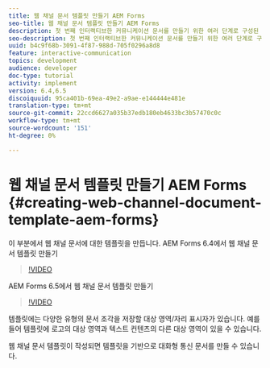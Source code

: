 ```yaml
---
title: 웹 채널 문서 템플릿 만들기 AEM Forms
seo-title: 웹 채널 문서 템플릿 만들기 AEM Forms
description: 첫 번째 인터랙티브한 커뮤니케이션 문서를 만들기 위한 여러 단계로 구성된 자습서의 4번째 부분입니다. 이 부분에서 웹 채널 문서에 대한 템플릿을 만듭니다.
seo-description: 첫 번째 인터랙티브한 커뮤니케이션 문서를 만들기 위한 여러 단계로 구성된 자습서의 4번째 부분입니다. 이 부분에서 웹 채널 문서에 대한 템플릿을 만듭니다.
uuid: b4c9f68b-3091-4f87-988d-705f0296a8d8
feature: interactive-communication
topics: development
audience: developer
doc-type: tutorial
activity: implement
version: 6.4,6.5
discoiquuid: 95ca401b-69ea-49e2-a9ae-e144444e481e
translation-type: tm+mt
source-git-commit: 22ccd6627a035b37edb180eb4633bc3b57470c0c
workflow-type: tm+mt
source-wordcount: '151'
ht-degree: 0%

---
```



# 웹 채널 문서 템플릿 만들기 AEM Forms {#creating-web-channel-document-template-aem-forms}

이 부분에서 웹 채널 문서에 대한 템플릿을 만듭니다.
AEM Forms 6.4에서 웹 채널 문서 템플릿 만들기
>[!VIDEO](https://video.tv.adobe.com/v/22342?quality=9&learn=on)

AEM Forms 6.5에서 웹 채널 문서 템플릿 만들기
>[!VIDEO](https://video.tv.adobe.com/v/27807?quality=9&learn=on)

템플릿에는 다양한 유형의 문서 조각을 저장할 대상 영역/자리 표시자가 있습니다. 예를 들어 템플릿에 로고의 대상 영역과 텍스트 컨텐츠의 다른 대상 영역이 있을 수 있습니다.

웹 채널 문서 템플릿이 작성되면 템플릿을 기반으로 대화형 통신 문서를 만들 수 있습니다.
